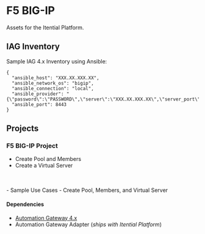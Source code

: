 # F5 BIG-IP
Assets for the Itential Platform.

## IAG Inventory
Sample IAG 4.x Inventory using Ansible:
```
{
  "ansible_host": "XXX.XX.XXX.XX",
  "ansible_network_os": "bigip",
  "ansible_connection": "local",
  "ansible_provider": "{\"password\":\"PASSWORD\",\"server\":\"XXX.XX.XXX.XX\",\"server_port\":\"8443\",\"transport\":\"rest\",\"user\":\"USERNAME\",\"validate_certs\":false}",
  "ansible_port": 8443
}
```

## Projects
### F5 BIG-IP Project
- Create Pool and Members
- Create a Virtual Server
<br />
<br />
- Sample Use Cases
    - Create Pool, Members, and Virtual Server


#### Dependencies
- [Automation Gateway 4.x](https://www.itential.com/automation-gateway/)
- Automation Gateway Adapter (_ships with Itential Platform_)

